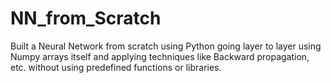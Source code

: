 # NN_from_Scratch
Built a Neural Network from scratch using Python going layer to layer using Numpy arrays itself and applying techniques like Backward propagation, etc. without using predefined functions or libraries.
